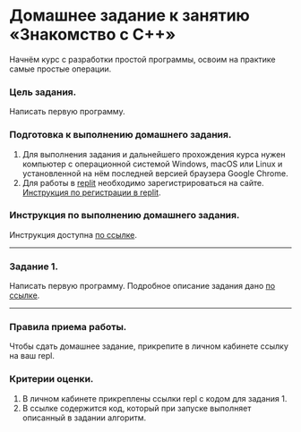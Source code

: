 
# Домашнее задание к занятию «Знакомство с C++»

Начнём курс с разработки простой программы, освоим на практике самые простые операции.

### Цель задания.

Написать первую программу.

### Подготовка к выполнению домашнего задания.

1. Для выполнения задания и дальнейшего прохождения курса нужен компьютер с операционной системой Windows, macOS или Linux и установленной на нём последней версией браузера Google Chrome.
2. Для работы в [replit](https://repl.it/) необходимо зарегистрироваться на сайте. [Инструкция по регистрации в replit](https://github.com/netology-code/cpps-homeworks/tree/main/common/replit).

### Инструкция по выполнению домашнего задания.

Инструкция доступна [по ссылке](https://github.com/netology-code/cpps-homeworks/tree/main/common).

------

### Задание 1.
Написать первую программу. Подробное описание задания дано [по ссылке](01).

------

### Правила приема работы.

Чтобы сдать домашнее задание, прикрепите в личном кабинете ссылку на ваш repl.

### Критерии оценки.

1. В личном кабинете прикреплены ссылки repl с кодом для задания 1.
2. В ссылке содержится код, который при запуске выполняет описанный в задании алгоритм.

